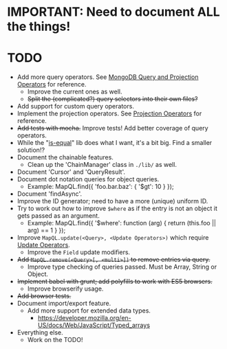 IMPORTANT: Need to document ALL the things!
===

TODO
===
* Add more query operators. See [MongoDB Query and Projection Operators] for reference.
  * Improve the current ones as well.
  * ~~Split the (complicated?) query selectors into their own files?~~
* Add support for custom query operators.
* Implement the projection operators. See [Projection Operators] for reference.
* ~~Add tests with mocha.~~ Improve tests! Add better coverage of query operators.
* While the "[is-equal]" lib does what I want, it's a bit big. Find a smaller solution!?
* Document the chainable features.
  * Clean up the 'ChainManager' class in `./lib/` as well.
* Document 'Cursor' and 'QueryResult'.
* Document dot notation queries for object queries.
    * Example: MapQL.find({ 'foo.bar.baz': { '$gt': 10 } });
* Document 'findAsync'.
* Improve the ID generator; need to have a more (unique) uniform ID.
* Try to work out how to improve `$where` as if the entry is not an object it gets passed as an argument.
    * Example: MapQL.find({ '$where': function (arg) { return (this.foo || arg) == 1 } });
* Improve `MapQL.update(<Query>, <Update Operators>)` which require [Update Operators].
  * Improve the `Field` update modifiers.
* ~~Add `MapQL.remove(<Query>[, <multi>])` to remove entries via query.~~
  * Improve type checking of queries passed. Must be Array, String or Object.
* ~~Implement babel with grunt; add polyfills to work with ES5 browsers.~~
  * Improve browserify usage.
* ~~Add browser tests.~~
* Document import/export feature.
  * Add more support for extended data types.
    * https://developer.mozilla.org/en-US/docs/Web/JavaScript/Typed_arrays
* Everything else.
  * Work on the TODO!


[MongoDB Query and Projection Operators]: https://docs.mongodb.com/manual/reference/operator/query/
[Projection Operators]: https://docs.mongodb.com/manual/reference/operator/query/#projection-operators
[is-equal]: https://www.npmjs.com/package/is-equal
[Update Operators]: https://docs.mongodb.com/manual/reference/operator/update/
